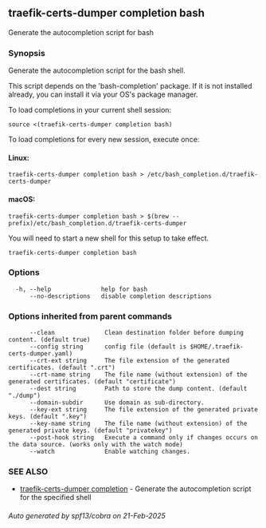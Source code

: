 ## traefik-certs-dumper completion bash

Generate the autocompletion script for bash

### Synopsis

Generate the autocompletion script for the bash shell.

This script depends on the 'bash-completion' package.
If it is not installed already, you can install it via your OS's package manager.

To load completions in your current shell session:

	source <(traefik-certs-dumper completion bash)

To load completions for every new session, execute once:

#### Linux:

	traefik-certs-dumper completion bash > /etc/bash_completion.d/traefik-certs-dumper

#### macOS:

	traefik-certs-dumper completion bash > $(brew --prefix)/etc/bash_completion.d/traefik-certs-dumper

You will need to start a new shell for this setup to take effect.


```
traefik-certs-dumper completion bash
```

### Options

```
  -h, --help              help for bash
      --no-descriptions   disable completion descriptions
```

### Options inherited from parent commands

```
      --clean              Clean destination folder before dumping content. (default true)
      --config string      config file (default is $HOME/.traefik-certs-dumper.yaml)
      --crt-ext string     The file extension of the generated certificates. (default ".crt")
      --crt-name string    The file name (without extension) of the generated certificates. (default "certificate")
      --dest string        Path to store the dump content. (default "./dump")
      --domain-subdir      Use domain as sub-directory.
      --key-ext string     The file extension of the generated private keys. (default ".key")
      --key-name string    The file name (without extension) of the generated private keys. (default "privatekey")
      --post-hook string   Execute a command only if changes occurs on the data source. (works only with the watch mode)
      --watch              Enable watching changes.
```

### SEE ALSO

* [traefik-certs-dumper completion](traefik-certs-dumper_completion.md)	 - Generate the autocompletion script for the specified shell

###### Auto generated by spf13/cobra on 21-Feb-2025
